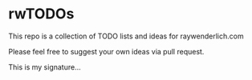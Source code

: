 # rwTODOs

This repo is a collection of TODO lists and ideas for raywenderlich.com


Please feel free to suggest your own ideas via pull request.

This is my signature...
